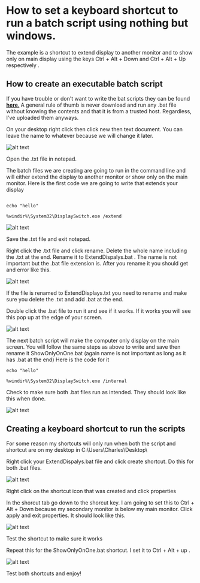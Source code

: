 # How to set a keyboard shortcut to run a batch script using nothing but windows. 

The example is a shortcut to extend display to another monitor and to show only on main display using the keys Ctrl + Alt + Down and Ctrl + Alt + Up respectively .



## How to create an executable batch script

If you have trouble or don't want to write the bat scripts they can be found [**here**.](https://github.com/DIYCharles/r-keyboardshortcuts/tree/master/Creating%20bat%20Shortcuts/batScripts) A general rule of thumb is never download and run any .bat file without knowing the contents and that it is from a trusted host. Regardless, I've uploaded them anyways. 


On your desktop right click then click new then text document. You can leave the name to whatever because we will change it later.

![alt text](https://raw.githubusercontent.com/DIYCharles/r-keyboardshortcuts/master/Creating%20bat%20Shortcuts/photos/img1.JPG "img1.jpg")

Open the .txt file in notepad. 

The batch files we are creating are going to run in the command line and will either extend the display to another monitor or show only on the main monitor. Here is the first code we are going to write that extends your display 

```batch

echo "hello"

%windir%\System32\DisplaySwitch.exe /extend
```

![alt text](https://raw.githubusercontent.com/DIYCharles/r-keyboardshortcuts/master/Creating%20bat%20Shortcuts/photos/img2.JPG "img2.jpg")

Save the .txt file and exit notepad.

Right click the .txt file and click rename. Delete the whole name including the .txt at the end. Rename it to ExtendDispalys.bat . The name is not important but the .bat file extension is. After you rename it you should get and error like this. 


![alt text](https://raw.githubusercontent.com/DIYCharles/r-keyboardshortcuts/master/Creating%20bat%20Shortcuts/photos/img3.JPG "img3.jpg")


If the file is renamed to ExtendDisplays.txt you need to rename and make sure you delete the .txt and add .bat at the end.

Double click the .bat file to run it and see if it works. If it works you will see this pop up at the edge of your screen.

![alt text](https://raw.githubusercontent.com/DIYCharles/r-keyboardshortcuts/master/Creating%20bat%20Shortcuts/photos/img81.jpg "img81.jpg")

The next batch script will make the computer only display on the main screen. You will follow the same steps as above to write and save then rename it ShowOnlyOnOne.bat (again name is not important as long as it has .bat at the end) Here is the code for it 

```batch
echo "hello"

%windir%\System32\DisplaySwitch.exe /internal
```
Check to make sure both .bat files run as intended. They should look like this when done. 

![alt text](https://raw.githubusercontent.com/DIYCharles/r-keyboardshortcuts/master/Creating%20bat%20Shortcuts/photos/img4.JPG "img4.jpg")

## Creating a keyboard shortcut to run the scripts

For some reason my shortcuts will only run when both the script and shortcut are on my desktop in C:\Users\Charles\Desktop\

Right click your ExtendDispalys.bat file and click create shortcut. Do this for both .bat files.

![alt text](https://raw.githubusercontent.com/DIYCharles/r-keyboardshortcuts/master/Creating%20bat%20Shortcuts/photos/img5.JPG "img5.jpg")

Right click on the shortcut icon that was created and click properties

In the shorcut tab go down to the shorcut key. I am going to set this to Ctrl + Alt + Down because my secondary monitor is below my main monitor. Click apply and exit properties. It should look like this.

![alt text](https://raw.githubusercontent.com/DIYCharles/r-keyboardshortcuts/master/Creating%20bat%20Shortcuts/photos/img6.JPG "img6.jpg")

Test the shortcut to make sure it works

Repeat this for the ShowOnlyOnOne.bat shortcut. I set it to Ctrl + Alt + up .

![alt text](https://raw.githubusercontent.com/DIYCharles/r-keyboardshortcuts/master/Creating%20bat%20Shortcuts/photos/img7.JPG "img7.jpg")

Test both shortcuts and enjoy!

